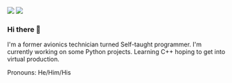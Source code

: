 <a href="twitter.com/RobbieCleaves"><img src="https://img.shields.io/static/v1?logo=twitter&logoColor=white&label=&message=@RobbieCleaves&color=1DA1F2&style=for-the-badge" /></a> <a href="https://www.linkedin.com/in/robbie-cleaves/"><img src="https://img.shields.io/static/v1?logo=linkedin&logoColor=white&label=&message=Robert%20K%20Cleaves&color=0A66C2&style=for-the-badge" /></a>

### Hi there 👋

I'm a former avionics technician turned Self-taught programmer.
I'm currently working on some Python projects. 
Learning C++ hoping to get into virtual production.

Pronouns: He/Him/His

<!--
**RobertKCleaves/RobertKCleaves** is a ✨ _special_ ✨ repository because its `README.md` (this file) appears on your GitHub profile.

Here are some ideas to get you started:

- 🔭 I’m currently working on ...
- 🌱 I’m currently learning ...
- 👯 I’m looking to collaborate on ...
- 🤔 I’m looking for help with ...
- 💬 Ask me about ...
- 📫 How to reach me: ...
- 😄 Pronouns: ...
- ⚡ Fun fact: ...
-->

